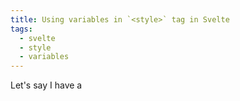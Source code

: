 ```yaml
---
title: Using variables in `<style>` tag in Svelte
tags:
  - svelte
  - style
  - variables
---
```


Let's say I have a 